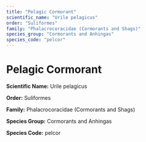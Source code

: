 ```yaml
---
title: "Pelagic Cormorant"
scientific_name: "Urile pelagicus"
order: "Suliformes"
family: "Phalacrocoracidae (Cormorants and Shags)"
species_group: "Cormorants and Anhingas"
species_code: "pelcor"
---
```


# Pelagic Cormorant

**Scientific Name:** Urile pelagicus

**Order:** Suliformes

**Family:** Phalacrocoracidae (Cormorants and Shags)

**Species Group:** Cormorants and Anhingas

**Species Code:** pelcor
